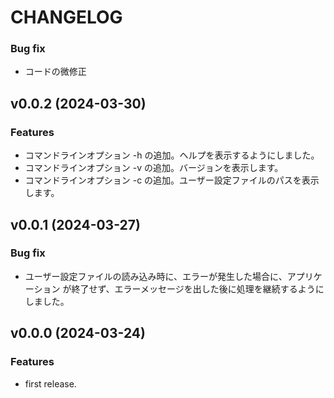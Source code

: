 # CHANGELOG

### Bug fix

 * コードの微修正

## v0.0.2 (2024-03-30)

### Features

 * コマンドラインオプション -h の追加。ヘルプを表示するようにしました。
 * コマンドラインオプション -v の追加。バージョンを表示します。 
 * コマンドラインオプション -c の追加。ユーザー設定ファイルのパスを表示します。 

## v0.0.1 (2024-03-27)

### Bug fix

 * ユーザー設定ファイルの読み込み時に、エラーが発生した場合に、アプリケーション
   が終了せず、エラーメッセージを出した後に処理を継続するようにしました。

## v0.0.0 (2024-03-24)

### Features

 * first release.

